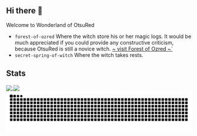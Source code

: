 ## Hi there 👋

Welcome to Wonderland of OtsuRed

- `forest-of-ozred` Where the witch store his or her magic logs. It would be much appreciated if you could provide any constructive criticism, because OtsuRed is still a novice witch. [~ visit Forest of Ozred ~`](https://github.com/OyamTokuy/forest-of-ozred)
- `secret-spring-of-witch` Where the witch takes rests.

<!--
- `forest-of-ozred` OtsuRed 存放魔法记录的地方，欢迎前来指正 Ta 的错误
- `secret-spring-of-witch` OtsuRed 休憩的秘泉，
-->

## Stats

<div>
<div class="left_div" style="display: inline;">
  <a href="https://github.com/anuraghazra/github-readme-stats">
    <img height=200 align="center" src="https://github-readme-stats.vercel.app/api?username=OyamTokuy&show_icons=true&theme=transparent" />
  </a>
</div>
<div class="right_div" style="display: inline;">
  <a href="https://github.com/anuraghazra/github-readme-stats">
    <img height=200 align="center" src="https://github-readme-stats.vercel.app/api/top-langs/?username=OyamTokuy&layout=compact&langs_count=8&theme=transparent" />
  </a>
</div>
</div>

<picture>
  <source media="(prefers-color-scheme: dark)" srcset="https://raw.githubusercontent.com/OyamTokuy/OyamTokuy/output/github-contribution-grid-snake-dark.svg" />
  <source media="(prefers-color-scheme: light)" srcset="https://raw.githubusercontent.com/OyamTokuy/OyamTokuy/output/github-contribution-grid-snake.svg" />
  <img alt="github-snake" src="https://raw.githubusercontent.com/OyamTokuy/OyamTokuy/output/github-contribution-grid-snake.svg" />
</picture>

